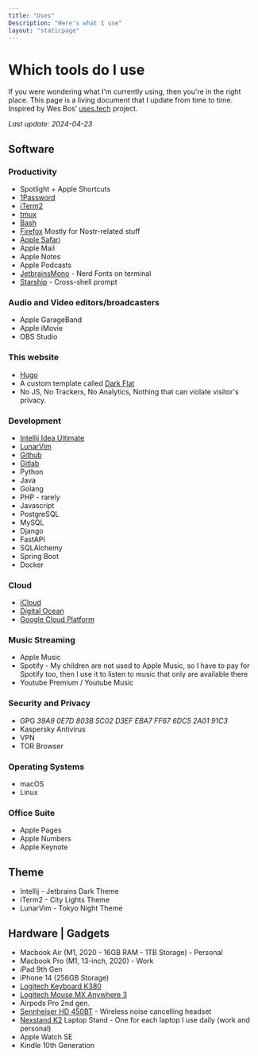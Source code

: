 ```yaml
---
title: "Uses"
Description: "Here's what I use"
layout: "staticpage"
---
```


# Which tools do I use

If you were wondering what I'm currently using, then you're in the right place.
This page is a living document that I update from time to time.
Inspired by Wes Bos’ [uses.tech](https://uses.tech) project.

_Last update: 2024-04-23_

## Software

### Productivity
* Spotlight + Apple Shortcuts
* [1Password](https://1password.com)
* [iTerm2](https://iterm2.com)
* [tmux](https://github.com/tmux/tmux/wiki)
* [Bash](https://www.gnu.org/software/bash/)
* [Firefox](https://firefox.com) Mostly for Nostr-related stuff
* [Apple Safari](https://www.apple.com/br/safari/)
* Apple Mail
* Apple Notes
* Apple Podcasts
* [JetbrainsMono](https://www.jetbrains.com/lp/mono/) - Nerd Fonts on terminal
* [Starship](https://starship.rs/) - Cross-shell prompt

### Audio and Video editors/broadcasters
* Apple GarageBand
* Apple iMovie
* OBS Studio
 
### This website
* [Hugo](https://gohugo.io) 
* A custom template called [Dark Flat](https://github.com/adlermedrado/dark-flat)
* No JS, No Trackers, No Analytics, Nothing that can violate visitor's privacy.

### Development 
* [Intellij Idea Ultimate](https://www.jetbrains.com/idea/)
* [LunarVim](https://www.lunarvim.org/)
* [Github](https://github.com)
* [Gitlab](https://gitlab.com)
* Python
* Java
* Golang
* PHP - rarely
* Javascript
* PostgreSQL
* MySQL
* Django
* FastAPI
* SQLAlchemy
* Spring Boot
* Docker

### Cloud
* [iCloud](https://www.icloud.com/)
* [Digital Ocean](https://digitalocean.com)
* [Google Cloud Platform](https://cloud.google.com)

### Music Streaming
* Apple Music
* Spotify - My children are not used to Apple Music, so I have to pay for Spotify too, then I use it to listen to music that only are available there
* Youtube Premium / Youtube Music

### Security and Privacy
* GPG _39A9 0E7D 803B 5C02 D3EF  EBA7 FF67 6DC5 2A01 91C3_
* Kaspersky Antivirus
* VPN
* TOR Browser

### Operating Systems
* macOS
* Linux

### Office Suite
* Apple Pages
* Apple Numbers
* Apple Keynote

## Theme
* Intellij - Jetbrains Dark Theme
* iTerm2 - City Lights Theme
* LunarVim - Tokyo Night Theme

## Hardware | Gadgets
* Macbook Air (M1, 2020 - 16GB RAM - 1TB Storage) - Personal
* Macbook Pro (M1, 13-inch, 2020) - Work
* iPad 9th Gen
* iPhone 14 (256GB Storage)
* [Logitech Keyboard K380](https://www.logitech.com/en-us/products/keyboards/k380-multi-device.920-009600.html)
* [Logitech Mouse MX Anywhere 3](https://www.logitech.com/en-us/products/mice/mx-anywhere-3-mac.910-005899.html)
* Airpods Pro 2nd gen.
* [Sennheiser HD 450BT](https://www.sennheiser-hearing.com/pt-BR/p/hd-450bt/) - Wireless noise cancelling headset
* [Nexstand K2](https://pt.aliexpress.com/item/4001234630469.html) Laptop Stand - One for each laptop I use daily (work and personal)
* Apple Watch SE
* Kindle 10th Generation
